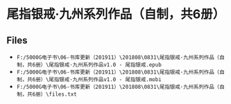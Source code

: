 # 尾指银戒·九州系列作品（自制，共6册）

## Files

- `F:/5000G电子书\06-书库更新（201911）\201808\0831\尾指银戒·九州系列作品（自制，共6册）\尾指银戒·九州系列作品v1.0 - 尾指银戒.epub`
- `F:/5000G电子书\06-书库更新（201911）\201808\0831\尾指银戒·九州系列作品（自制，共6册）\尾指银戒·九州系列作品v1.0 - 尾指银戒.mobi`
- `F:/5000G电子书\06-书库更新（201911）\201808\0831\尾指银戒·九州系列作品（自制，共6册）\files.txt`
